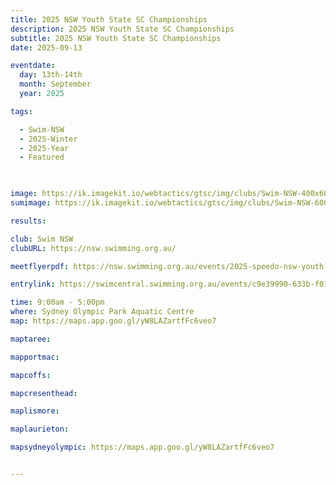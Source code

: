 ```yaml
---
title: 2025 NSW Youth State SC Championships 
description: 2025 NSW Youth State SC Championships 
subtitle: 2025 NSW Youth State SC Championships 
date: 2025-09-13

eventdate:
  day: 13th-14th
  month: September
  year: 2025

tags:

  - Swim-NSW
  - 2025-Winter
  - 2025-Year
  - Featured

 

image: https://ik.imagekit.io/webtactics/gtsc/img/clubs/Swim-NSW-400x600.jpg
sumimage: https://ik.imagekit.io/webtactics/gtsc/img/clubs/Swim-NSW-600x400.jpg

results: 

club: Swim NSW
clubURL: https://nsw.swimming.org.au/

meetflyerpdf: https://nsw.swimming.org.au/events/2025-speedo-nsw-youth-state-age-sc-championships

entrylink: https://swimcentral.swimming.org.au/events/c9e39990-633b-f011-b4cb-00224811a58b/nominations

time: 9:00am - 5:00pm
where: Sydney Olympic Park Aquatic Centre
map: https://maps.app.goo.gl/yW8LAZartfFc6veo7

maptaree: 

mapportmac: 

mapcoffs:

mapcresenthead:

maplismore: 

maplaurieton: 

mapsydneyolympic: https://maps.app.goo.gl/yW8LAZartfFc6veo7


---
```

